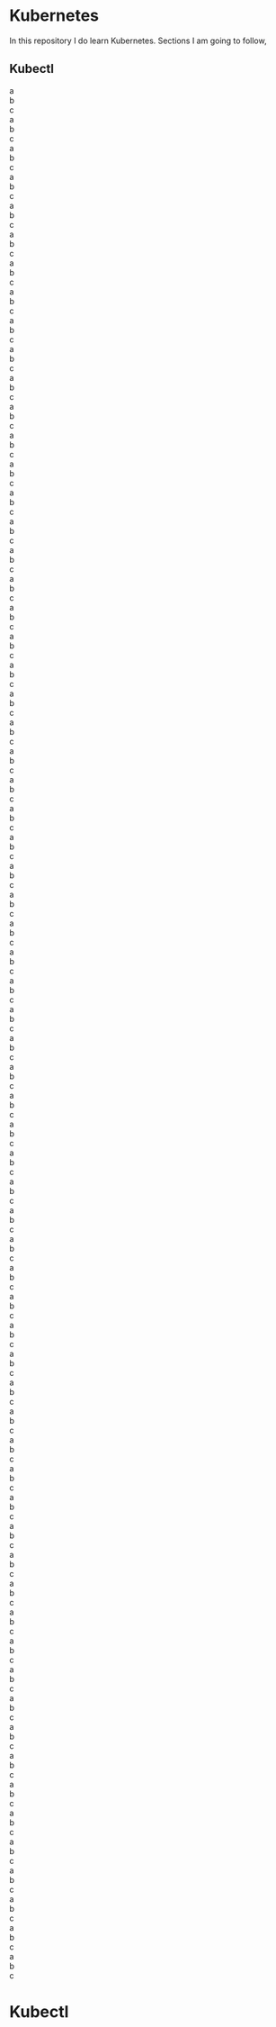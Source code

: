 # Kubernetes
In this repository I do learn Kubernetes. Sections I am going to follow,

## Kubectl
a  
b  
c  
a  
b  
c  
a  
b  
c  
a  
b  
c  
a  
b  
c  
a  
b  
c  
a  
b  
c  
a  
b  
c  
a  
b  
c  
a  
b  
c  
a  
b  
c  
a  
b  
c  
a  
b  
c  
a  
b  
c  
a  
b  
c  
a  
b  
c  
a  
b  
c  
a  
b  
c  
a  
b  
c  
a  
b  
c  
a  
b  
c  
a  
b  
c  
a  
b  
c  
a  
b  
c  
a  
b  
c  
a  
b  
c  
a  
b  
c  
a  
b  
c  
a  
b  
c  
a  
b  
c  
a  
b  
c  
a  
b  
c  
a  
b  
c  
a  
b  
c  
a  
b  
c  
a  
b  
c  
a  
b  
c  
a  
b  
c  
a  
b  
c  
a  
b  
c  
a  
b  
c  
a  
b  
c  
a  
b  
c  
a  
b  
c  
a  
b  
c  
a  
b  
c  
a  
b  
c  
a  
b  
c  
a  
b  
c  
a  
b  
c  
a  
b  
c  
a  
b  
c  
a  
b  
c  
a  
b  
c  
a  
b  
c  
a  
b  
c  
a  
b  
c  
a  
b  
c  
a  
b  
c  
a  
b  
c  
a  
b  
c  
a  
b  
c  
a  
b  
c  
a  
b  
c  
a  
b  
c  
a  
b  
c  


# Kubectl
